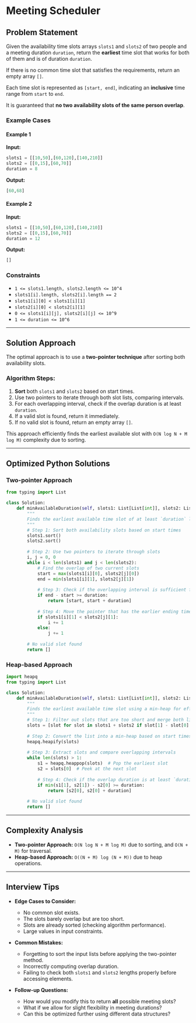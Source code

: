 # Meeting Scheduler

## Problem Statement
Given the availability time slots arrays `slots1` and `slots2` of two people and a meeting duration `duration`, return the **earliest** time slot that works for both of them and is of duration `duration`.

If there is no common time slot that satisfies the requirements, return an empty array `[]`.

Each time slot is represented as `[start, end]`, indicating an **inclusive** time range from `start` to `end`.

It is guaranteed that **no two availability slots of the same person overlap**.

### Example Cases
#### Example 1
**Input:**
```python
slots1 = [[10,50],[60,120],[140,210]]
slots2 = [[0,15],[60,70]]
duration = 8
```
**Output:**
```python
[60,68]
```

#### Example 2
**Input:**
```python
slots1 = [[10,50],[60,120],[140,210]]
slots2 = [[0,15],[60,70]]
duration = 12
```
**Output:**
```python
[]
```

### Constraints
- `1 <= slots1.length, slots2.length <= 10^4`
- `slots1[i].length, slots2[i].length == 2`
- `slots1[i][0] < slots1[i][1]`
- `slots2[i][0] < slots2[i][1]`
- `0 <= slots1[i][j], slots2[i][j] <= 10^9`
- `1 <= duration <= 10^6`

---

## Solution Approach

The optimal approach is to use a **two-pointer technique** after sorting both availability slots.

### **Algorithm Steps:**
1. **Sort** both `slots1` and `slots2` based on start times.
2. Use two pointers to iterate through both slot lists, comparing intervals.
3. For each overlapping interval, check if the overlap duration is at least `duration`.
4. If a valid slot is found, return it immediately.
5. If no valid slot is found, return an empty array `[]`.

This approach efficiently finds the earliest available slot with `O(N log N + M log M)` complexity due to sorting.

---

## Optimized Python Solutions
### **Two-pointer Approach**
```python
from typing import List

class Solution:
    def minAvailableDuration(self, slots1: List[List[int]], slots2: List[List[int]], duration: int) -> List[int]:
        """
        Finds the earliest available time slot of at least `duration` length that both people can attend.
        """
        # Step 1: Sort both availability slots based on start times
        slots1.sort()
        slots2.sort()
        
        # Step 2: Use two pointers to iterate through slots
        i, j = 0, 0
        while i < len(slots1) and j < len(slots2):
            # Find the overlap of two current slots
            start = max(slots1[i][0], slots2[j][0])
            end = min(slots1[i][1], slots2[j][1])
            
            # Step 3: Check if the overlapping interval is sufficient for the meeting
            if end - start >= duration:
                return [start, start + duration]
            
            # Step 4: Move the pointer that has the earlier ending time
            if slots1[i][1] < slots2[j][1]:
                i += 1
            else:
                j += 1
        
        # No valid slot found
        return []
```

### **Heap-based Approach**
```python
import heapq
from typing import List

class Solution:
    def minAvailableDuration(self, slots1: List[List[int]], slots2: List[List[int]], duration: int) -> List[int]:
        """
        Finds the earliest available time slot using a min-heap for efficiency.
        """
        # Step 1: Filter out slots that are too short and merge both lists
        slots = [slot for slot in slots1 + slots2 if slot[1] - slot[0] >= duration]
        
        # Step 2: Convert the list into a min-heap based on start times
        heapq.heapify(slots)
        
        # Step 3: Extract slots and compare overlapping intervals
        while len(slots) > 1:
            s1 = heapq.heappop(slots)  # Pop the earliest slot
            s2 = slots[0]  # Peek at the next slot
            
            # Step 4: Check if the overlap duration is at least `duration`
            if min(s1[1], s2[1]) - s2[0] >= duration:
                return [s2[0], s2[0] + duration]
        
        # No valid slot found
        return []
```

---

## Complexity Analysis
- **Two-pointer Approach:** `O(N log N + M log M)` due to sorting, and `O(N + M)` for traversal.
- **Heap-based Approach:** `O((N + M) log (N + M))` due to heap operations.

---

## Interview Tips
- **Edge Cases to Consider:**
  - No common slot exists.
  - The slots barely overlap but are too short.
  - Slots are already sorted (checking algorithm performance).
  - Large values in input constraints.

- **Common Mistakes:**
  - Forgetting to sort the input lists before applying the two-pointer method.
  - Incorrectly computing overlap duration.
  - Failing to check both `slots1` and `slots2` lengths properly before accessing elements.

- **Follow-up Questions:**
  - How would you modify this to return **all** possible meeting slots?
  - What if we allow for slight flexibility in meeting durations?
  - Can this be optimized further using different data structures?
